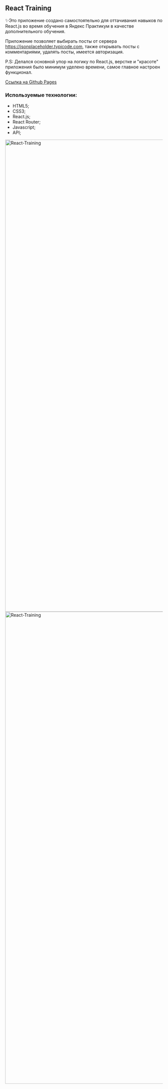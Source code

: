 ## React Training

✨Это приложение создано самостоятельно для оттачивания навыков по React.js во время
обучения в Яндекс Практикум в качестве дополнительного обучения.

Приложение позволяет выбирать посты от сервера https://jsonplaceholder.typicode.com, также открывать посты с комментариями, удалять посты, имеется авторизация.

P.S: Делался основной упор на логику по React.js, верстке и "красоте" приложения было минимум уделено времени, самое главное настроен функционал.

[Ссылка на Github Pages](https://mikhailyandex.github.io/react-training)

### Используемые технологии:
* HTML5;
* CSS3;
* React.js;
* React Router;
* Javascript;
* API;

<img width="1503" alt="React-Training" src="https://user-images.githubusercontent.com/114576286/224528960-e2d4d221-9ff5-4c08-84f7-4b502e3e56b3.png">

<img width="1503" alt="React-Training" src="https://user-images.githubusercontent.com/114576286/224528933-50f56095-0dfe-4673-a7f9-c25b2b1aeae0.png">

